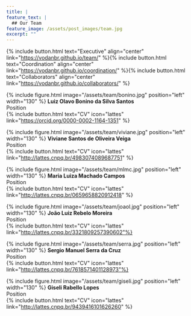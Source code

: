 ```yaml
---
title: |  
feature_text: |
  ## Our Team
feature_image: /assets/post_images/team.jpg
excerpt: ""
---
```


{% include button.html text="Executive" align="center" link="https://vodanbr.github.io/team/" %}{% include button.html text="Coordination" align="center" link="https://vodanbr.github.io/coordination/" %}{% include button.html text="Collaborators" align="center" link="https://vodanbr.github.io/collaborators/" %}


{% include figure.html image="/assets/team/bonino.jpg" position="left" width="130" %}
**Luiz Olavo Bonino da Silva Santos**\
Position\
{% include button.html text="CV" icon="lattes" link="https://orcid.org/0000-0002-1164-1351" %}

{% include figure.html image="/assets/team/viviane.jpg" position="left" width="130" %}
**Viviane Santos de Oliveira Veiga**\
Position\
{% include button.html text="CV" icon="lattes" link="http://lattes.cnpq.br/4983074089687751" %}

{% include figure.html image="/assets/team/mlmc.jpg" position="left" width="130" %}
**Maria Luiza Machado Campos**\
Position\
{% include button.html text="CV" icon="lattes" link="http://lattes.cnpq.br/0659658820912418" %}

{% include figure.html image="/assets/team/joaol.jpg" position="left" width="130" %}
**João Luiz Rebelo Moreira**\
Position\
{% include button.html text="CV" icon="lattes" link="http://lattes.cnpq.br/3321809257390602"%}

{% include figure.html image="/assets/team/serra.jpg" position="left" width="130" %}
**Sergio Manuel Serra da Cruz**\
Position\
{% include button.html text="CV" icon="lattes" link="http://lattes.cnpq.br/7618571401128973"%}

{% include figure.html image="/assets/team/giseli.jpg" position="left" width="130" %}
**Giseli Rabello Lopes**\
Position\
{% include button.html text="CV" icon="lattes" link="http://lattes.cnpq.br/9439416101626260" %}